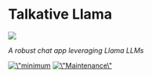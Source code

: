 <h1 align=\"center\" style=\"font-family:Papyrus; font-size:4em;\"> Talkative Llama </h1>
<p align=\"center\">
  <img src=\"https://github.com/Gayflix/talkative-llama/blob/main/docs/images/talkative-llama.jpg\" width=\"350\" \">
</p>

<p align=\"center\">
    <em>A robust chat app leveraging Llama LLMs</em>
</p>

<p align=\"center\">
    <a href=\"https://rust-lang.github.io/rfcs/2495-min-rust-version.html\"><img src=\"https://img.shields.io/badge/rustc-1.60+-blue.svg\" alt=\"minimum rustc 1.60\"></a>
    <a href=\"https://GitHub.com/Gayflix/talkative-llama/graphs/commit-activity\"><img src=\"https://img.shields.io/badge/Maintained%3F-yes-green.svg\" alt=\"Maintenance\"></a>
    <a href=\"https://GitHub.com/Gayflix/talkative-llama/pulls\"><img src=\"https://img.shields.io/github/issues-pr/Gayflix/talkative-llama.svg\" alt